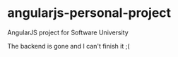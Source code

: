 # angularjs-personal-project
AngularJS project for Software University

The backend is gone and I can't finish it ;(
